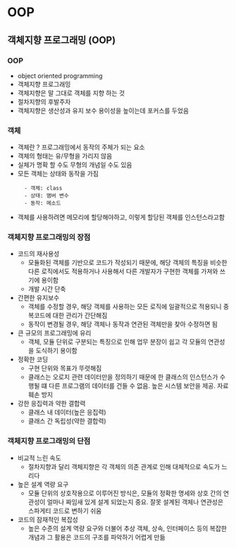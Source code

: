 # OOP

## 객체지향 프로그래밍 (OOP)
### OOP
- object oriented programming
- 객체지향 프로그래밍
- 객체지향은 말 그대로 객체를 지향 하는 것
- 절차지향의 후발주자
- 객체지향은 생산성과 유지 보수 용이성을 높이는데 포커스를 두었음
### 객체
- 객체란 ? 프로그래밍에서 동작의 주체가 되는 요소
- 객체의 형태는 유/무형을 가리지 않음
- 실체가 명확 할 수도 무형의 개념일 수도 있음
- 모든 객체는 상태와 동작을 가짐
  ```text
    - 객체: class
    - 상태: 맴버 변수
    - 동작: 메소드
  ```
- 객체를 사용하려면 메모리에 할당해야하고, 이렇게 할당된 객체를 인스턴스라고함
### 객체지향 프로그래밍의 장점
- 코드의 재사용성
    - 모듈화된 객체를 기반으로 코드가 작성되기 때문에, 해당 객체의 특징을 비슷한 다른 로직에서도 적용하거나 사용해서 다른 개발자가 구현한 객체를 가져와 쓰기에 용이함
    - 개발 시간 단축
- 간편한 유지보수
    - 객체를 수정할 경우, 해당 객체를 사용하는 모든 로직에 일괄적으로 적용되니 중복코드에 대한 관리가 간단해짐
    - 동작이 변경될 경우, 해당 객체나 동작과 연관된 객체만을 찾아 수정하면 됨
- 큰 규모의 프로그래밍에 유리
    - 객체, 모듈 단위로 구분되는 특징으로 인해 업무 분장이 쉽고 각 모듈의 연관성을 도식하기 용이함
- 정확한 코딩
    - 구현 단위와 목표가 뚜렷해짐
    - 클래스는 오로지 관련 데이터만을 정의하기 때문에 한 클래스의 인스턴스가 수행될 떄 다른 프로그램의 데이터를 건들 수 없음. 높은 시스템 보안을 제공. 자료 훼손 방지
- 강한 응집력과 약한 결합력
    - 클래스 내 데이터(높은 응집력)
    - 클래스 간 독립성(약한 결합력)
### 객체지향 프로그래밍의 단점
- 비교적 느린 속도
    - 절차지향과 달리 객체지향은 각 객체의 의존 관계로 인해 대체적으로 속도가 느리다
- 높은 설계 역량 요구
    - 모듈 단위의 상호작용으로 이루어진 방식은, 모듈의 정확한 명세와 상호 간의 연관성이 얼마나 짜임새 있게 설계 되었는지 중요. 잘못 설계된 객체나 연관성은 스파게티 코드로 변하기 쉬움
- 코드의 잠재적인 복잡성
    - 높은 수준의 설계 역량 요구와 더불어 추상 객체, 상속, 인터페이스 등의 복잡한 개념과 그 활용은 코드의 구조를 파악하기 어렵게 만듦
